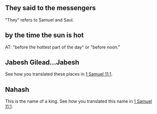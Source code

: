 ## They said to the messengers ##

"They" refers to Samuel and Saul.

##  by the time the sun is hot ##

AT: "before the hottest part of the day" or "before noon."

## Jabesh Gilead...Jabesh ##

See how you translated these places in [1 Samuel 11:1](./01.md).

## Nahash ##

This is the name of a king. See how you translated this name in [1 Samuel 11:1](./01.md).